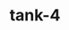 ---
layout: women
meta: Cropped Lace Blouse
avail: In-Stock
details: Lace
material: Cotton
size: Fits Small
measure: L 22" W 19"
feature: Lorem ipsum dolor sit amet, consectetur adipiscing elit. Pellentesque at arcu consequat, ultrices velit ac, convallis augue. Sed egestas odio ut felis malesuada, sit amet tempor.
cost: $20.00
title: tank-4
image: tank-7.jpg
category: tanks
---